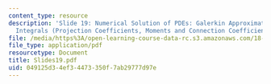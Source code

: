 ```yaml
---
content_type: resource
description: 'Slide 19: Numerical Solution of PDEs: Galerkin Approximation; Wavelet
  Integrals (Projection Coefficients, Moments and Connection Coefficients); Convergence.'
file: /media/https%3A/open-learning-course-data-rc.s3.amazonaws.com/18-327-wavelets-filter-banks-and-applications-spring-2003/049125d34ef34473350f7ab29777d97e_Slides19.pdf
file_type: application/pdf
resourcetype: Document
title: Slides19.pdf
uid: 049125d3-4ef3-4473-350f-7ab29777d97e
---
```


